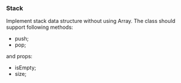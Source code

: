 ### Stack

Implement stack data structure without using Array. The class should support following methods:

* push;
* pop;

and props:

* isEmpty;
* size;
